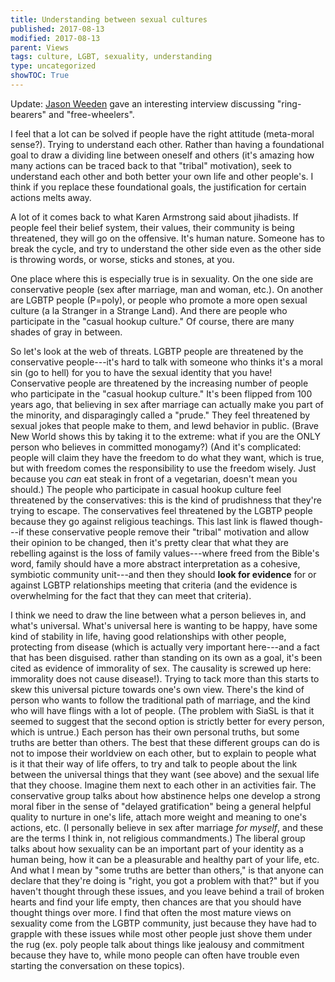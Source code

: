 ```yaml
---
title: Understanding between sexual cultures
published: 2017-08-13
modified: 2017-08-13
parent: Views
tags: culture, LGBT, sexuality, understanding
type: uncategorized
showTOC: True
---
```


Update: [Jason Weeden](http://rationallyspeakingpodcast.org/show/rs-187-jason-weeden-on-do-people-vote-based-on-self-interest.html) gave an interesting interview discussing "ring-bearers" and "free-wheelers".

I feel that a lot can be solved if people have the right attitude (meta-moral sense?). Trying to understand each other. Rather than having a foundational goal to draw a dividing line between oneself and others (it's amazing how many actions can be traced back to that "tribal" motivation), seek to understand each other and both better your own life and other people's. I think if you replace these foundational goals, the justification for certain actions melts away.

A lot of it comes back to what Karen Armstrong said about jihadists. If people feel their belief system, their values, their community is being threatened, they will go on the offensive. It's human nature. Someone has to break the cycle, and try to understand the other side even as the other side is throwing words, or worse, sticks and stones, at you.

One place where this is especially true is in sexuality. On the one side are conservative people (sex after marriage, man and woman, etc.). On another are LGBTP people (P=poly), or people who promote a more open sexual culture (a la Stranger in a Strange Land). And there are people who participate in the "casual hookup culture." Of course, there are many shades of gray in between.

So let's look at the web of threats. LGBTP people are threatened by the conservative people---it's hard to talk with someone who thinks it's a moral sin (go to hell) for you to have the sexual identity that you have! Conservative people are threatened by the increasing number of people who participate in the "casual hookup culture." It's been flipped from 100 years ago, that believing in sex after marriage can actually make you part of the minority, and disparagingly called a "prude." They feel threatened by sexual jokes that people make to them, and lewd behavior in public. (Brave New World shows this by taking it to the extreme: what if you are the ONLY person who believes in committed monogamy?) (And it's complicated: people will claim they have the freedom to do what they want, which is true, but with freedom comes the responsibility to use the freedom wisely. Just because you *can* eat steak in front of a vegetarian, doesn't mean you should.) The people who participate in casual hookup culture feel threatened by the conservatives: this is the kind of prudishness that they're trying to escape. The conservatives feel threatened by the LGBTP people because they go against religious teachings. This last link is flawed though---if these conservative people remove their "tribal" motivation and allow their opinion to be changed, then it's pretty clear that what they are rebelling against is the loss of family values---where freed from the Bible's word, family should have a more abstract interpretation as a cohesive, symbiotic community unit---and then they should **look for evidence** for or against LGBTP relationships meeting that criteria (and the evidence is overwhelming for the fact that they can meet that criteria).

I think we need to draw the line between what a person believes in, and what's universal. What's universal here is wanting to be happy, have some kind of stability in life, having good relationships with other people, protecting from disease (which is actually very important here---and a fact that has been disguised. rather than standing on its own as a goal, it's been cited as evidence of immorality of sex. The causality is screwed up here: immorality does not cause disease!). Trying to tack more than this starts to skew this universal picture towards one's own view. There's the kind of person who wants to follow the traditional path of marriage, and the kind who will have flings with a lot of people. (The problem with SiaSL is that it seemed to suggest that the second option is strictly better for every person, which is untrue.) Each person has their own personal truths, but some truths are better than others. The best that these different groups can do is not to impose their worldview on each other, but to explain to people what is it that their way of life offers, to try and talk to people about the link between the universal things that they want (see above) and the sexual life that they choose. Imagine them next to each other in an activities fair. The conservative group talks about how abstinence helps one develop a strong moral fiber in the sense of "delayed gratification" being a general helpful quality to nurture in one's life, attach more weight and meaning to one's actions, etc. (I personally believe in sex after marriage *for myself*, and these are the terms I think in, not religious commandments.) The liberal group talks about how sexuality can be an important part of your identity as a human being, how it can be a pleasurable and healthy part of your life, etc. And what I mean by "some truths are better than others," is that anyone can declare that they're doing is "right, you got a problem with that?" but if you haven't thought through these issues, and you leave behind a trail of broken hearts and find your life empty, then chances are that you should have thought things over more. I find that often the most mature views on sexuality come from the LGBTP community, just because they have had to grapple with these issues while most other people just shove them under the rug (ex. poly people talk about things like jealousy and commitment because they have to, while mono people can often have trouble even starting the conversation on these topics).